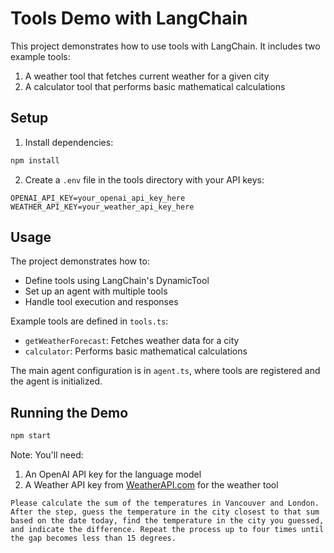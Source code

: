 # Tools Demo with LangChain

This project demonstrates how to use tools with LangChain. It includes two example tools:
1. A weather tool that fetches current weather for a given city
2. A calculator tool that performs basic mathematical calculations

## Setup

1. Install dependencies:
```bash
npm install
```

2. Create a `.env` file in the tools directory with your API keys:
```
OPENAI_API_KEY=your_openai_api_key_here
WEATHER_API_KEY=your_weather_api_key_here
```

## Usage

The project demonstrates how to:
- Define tools using LangChain's DynamicTool
- Set up an agent with multiple tools
- Handle tool execution and responses

Example tools are defined in `tools.ts`:
- `getWeatherForecast`: Fetches weather data for a city
- `calculator`: Performs basic mathematical calculations

The main agent configuration is in `agent.ts`, where tools are registered and the agent is initialized.

## Running the Demo

```bash
npm start
```

Note: You'll need:
1. An OpenAI API key for the language model
2. A Weather API key from [WeatherAPI.com](https://www.weatherapi.com/) for the weather tool 

```text
Please calculate the sum of the temperatures in Vancouver and London. After the step, guess the temperature in the city closest to that sum based on the date today, find the temperature in the city you guessed, and indicate the difference. Repeat the process up to four times until the gap becomes less than 15 degrees.
```